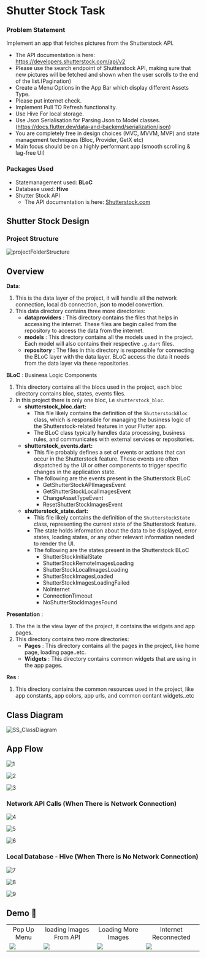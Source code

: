 # Shutter Stock Task

### Problem Statement

Implement an app that fetches pictures from the Shutterstock API.

- The API documentation is here: https://developers.shutterstock.com/api/v2
- Please use the search endpoint of Shutterstock API, making sure that new pictures will be fetched and shown when the user scrolls to the end of the list.(Pagination)
- Create a Menu Options in the App Bar which display different Assets Type.
- Please put internet check.
- Implement Pull TO Refresh functionality.
- Use Hive For local storage.
- Use Json Serialisation for Parsing Json to Model classes. (https://docs.flutter.dev/data-and-backend/serialization/json)
- You are completely free in design choices (MVC, MVVM, MVP) and state management techniques (Bloc, Provider, GetX etc)
- Main focus should be on a highly performant app (smooth scrolling & lag-free UI)


### **Packages Used**
- Statemanagement used: **BLoC**
- Database used: **Hive**
- Shutter Stock API
  - The API documentation is here: [Shutterstock.com](https://developers.shutterstock.com/api/v2)


## Shutter Stock Design


### Project Structure

![projectFolderStructure](https://github.com/BolisettySujith/Shutter-Stock-Task/assets/73323807/665ed3b3-a903-4c50-a5ba-338a89505c40)

## Overview


**Data**: 

1. This is the data layer of the project, it will handle all the network connection, local db connection, json to model convertion. 
2. This data directory contains three more directories:
   - **dataproviders** : This directory contains the files that helps in accessing the internet. These files are begin called from the repository to access the data from the internet.
   - **models** : This directory contains all the models used in the project. Each model will also contains their respective `.g.dart` files.
   - **repository** : The files in this directory is responsible for  connecting the BLoC layer with the data layer. BLoC access the data it needs from the data layer via these repositories.
  
**BLoC** : Business Logic Components

1. This directory contains all the blocs used in the project, each bloc directory contains bloc, states, events files.
2. In this project there is only one bloc, i.e `shutterstock_bloc`.
    - **shutterstock_bloc.dart:**
      - This file likely contains the definition of the `ShutterstockBloc` class, which is responsible for managing the business logic of the Shutterstock-related features in your Flutter app.
      - The BLoC class typically handles data processing, business rules, and communicates with external services or repositories.
    - **shutterstock_events.dart:**
      - This file probably defines a set of events or actions that can occur in the Shutterstock feature. These events are often dispatched by the UI or other components to trigger specific changes in the application state.
      - The following are the events present in the Shutterstock BLoC
        - GetShutterStockAPIImagesEvent
        - GetShutterStockLocalImagesEvent
        - ChangeAssetTypeEvent
        - ResetShutterStockImagesEvent
    - **shutterstock_state.dart:**
      - This file likely contains the definition of the `ShutterstockState` class, representing the current state of the Shutterstock feature.
      - The state holds information about the data to be displayed, error states, loading states, or any other relevant information needed to render the UI.
      - The following are the states present in the Shutterstock BLoC
        - ShutterStockInitialState
        - ShutterStockRemoteImagesLoading
        - ShutterStockLocalImagesLoading
        - ShutterStockImagesLoaded
        - ShutterStockImagesLoadingFailed
        - NoInternet
        - ConnectionTimeout
        - NoShutterStockImagesFound


**Presentation** : 
1. The the is the view layer of the project, it contains the widgets and app pages.
2. This directory contains two more directories:
    - **Pages** : This directory contains all the pages in the project, like home page, loading page..etc.
    - **Widgets** : This directory contains common widgets that are using in the app pages.

**Res** :
1. This directory contains the common resources used in the project, like app constants, app colors, app urls, and common contant widgets..etc

## Class Diagram

![SS_ClassDiagram](https://github.com/BolisettySujith/Shutter-Stock-Task/assets/73323807/56045b7d-7237-42f1-a04c-2c0a791694a9)

## App Flow

![1](https://github.com/BolisettySujith/Shutter-Stock-Task/assets/73323807/133075f7-678e-4fc1-be8d-4f09a5a7135c)

![2](https://github.com/BolisettySujith/Shutter-Stock-Task/assets/73323807/b5084a15-8719-4b76-ac8b-4f8b09d40288)

![3](https://github.com/BolisettySujith/Shutter-Stock-Task/assets/73323807/e152ec92-97da-4343-96bf-5b3356590bed)


### Network API Calls (When There is Network Connection)

![4](https://github.com/BolisettySujith/Shutter-Stock-Task/assets/73323807/e968cea6-b1d5-4917-9615-c4db92c8d930)

![5](https://github.com/BolisettySujith/Shutter-Stock-Task/assets/73323807/1d654ffa-9433-457d-8181-63dfb9c706fe)

![6](https://github.com/BolisettySujith/Shutter-Stock-Task/assets/73323807/ff200c80-9e64-449b-817b-7d215fab13b0)

### Local Database - Hive (When There is No Network Connection)

![7](https://github.com/BolisettySujith/Shutter-Stock-Task/assets/73323807/23d3d54b-eae2-43c7-b202-f473a32c1167)

![8](https://github.com/BolisettySujith/Shutter-Stock-Task/assets/73323807/23a2de34-5e3c-4ac8-b7ff-3a62c2e45eb0)

![9](https://github.com/BolisettySujith/Shutter-Stock-Task/assets/73323807/bfa6d4aa-3ebd-4dc5-9783-296aa658db48)


## **Demo 📱**
  <table>
       <tr>
       <td align="center">Pop Up Menu</td>
       <td align="center">loading Images From API</td>
       <td align="center">Loading More Images</td>
       <td align="center">Internet Reconnected</td>
      </tr>
       <tr>
       <td><img src="https://github.com/BolisettySujith/Shutter-Stock-Task/assets/73323807/ff83298d-0f83-4432-bf83-0aa5fed7be65"></td>
       <td><img src="https://github.com/BolisettySujith/Shutter-Stock-Task/assets/73323807/3fc2f5d3-1d22-4b74-8070-11abb3937e6d"></td>
       <td><img src="https://github.com/BolisettySujith/Shutter-Stock-Task/assets/73323807/79f9cfa1-4f9e-42ea-82b9-d8c1c7f711b7"></td><td><img src="https://github.com/BolisettySujith/Shutter-Stock-Task/assets/73323807/d3f9c825-d518-4c44-89b6-1c4ce05ec9d1"></td>
      </tr>
  </table>
